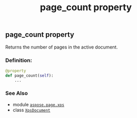 ﻿---
title: page_count property
second_title: Aspose.Page for Python via .NET API References
description: 
type: docs
weight: 510
url: /python-net/aspose.page.xps/xpsdocument/page_count/
is_root: false
---

## page_count property


Returns the number of pages in the active document.
### Definition:
```python
@property
def page_count(self):
    ...
```

### See Also
* module [`aspose.page.xps`](../../)
* class [`XpsDocument`](/page/python-net/aspose.page.xps/xpsdocument)
